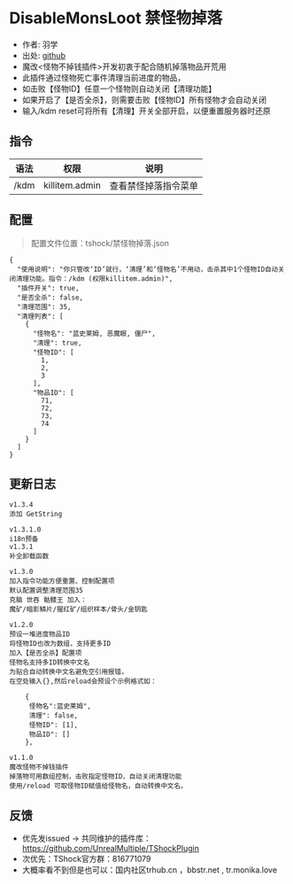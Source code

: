 # DisableMonsLoot 禁怪物掉落

- 作者: 羽学
- 出处: [github](https://gitee.com/Crafty/bean-points)
- 魔改<怪物不掉钱插件>开发初衷于配合随机掉落物品开荒用
- 此插件通过怪物死亡事件清理当前进度的物品，
- 如击败【怪物ID】任意一个怪物则自动关闭【清理功能】
- 如果开启了【是否全杀】，则需要击败【怪物ID】所有怪物才会自动关闭
- 输入/kdm reset可将所有【清理】开关全部开启，以便重置服务器时还原

## 指令

| 语法   |       权限       |     说明     |
|------|:--------------:|:----------:|
| /kdm | killitem.admin | 查看禁怪掉落指令菜单 |

## 配置
> 配置文件位置：tshock/禁怪物掉落.json
```json5
{
  "使用说明": "你只管改‘ID’就行，‘清理’和‘怪物名’不用动，击杀其中1个怪物ID自动关闭清理功能。指令：/kdm (权限killitem.admin)",
  "插件开关": true,
  "是否全杀": false,
  "清理范围": 35,
  "清理列表": [
    {
      "怪物名": "蓝史莱姆, 恶魔眼, 僵尸",
      "清理": true,
      "怪物ID": [
        1,
        2,
        3
      ],
      "物品ID": [
        71,
        72,
        73,
        74
      ]
    }
  ]
}
```

## 更新日志
```
v1.3.4
添加 GetString

v1.3.1.0
i18n预备
v1.3.1
补全卸载函数

v1.3.0
加入指令功能方便重置、控制配置项
默认配置调整清理范围35
克脑 世吞 骷髅王 加入：
魔矿/暗影鳞片/猩红矿/组织样本/骨头/金钥匙

v1.2.0
预设一堆进度物品ID
将怪物ID也改为数组，支持更多ID
加入【是否全杀】配置项
怪物名支持多ID转换中文名
为贴合自动转换中文名避免空引用报错，
在空处输入{},然后reload会预设个示例格式如：

    {
     怪物名":蓝史莱姆",
     清理": false,
     怪物ID": [1],
     物品ID": []
    },

v1.1.0
魔改怪物不掉钱插件
掉落物可用数组控制，击败指定怪物ID，自动关闭清理功能
使用/reload 可取怪物ID赋值给怪物名，自动转换中文名。
```

## 反馈
- 优先发issued -> 共同维护的插件库：https://github.com/UnrealMultiple/TShockPlugin
- 次优先：TShock官方群：816771079
- 大概率看不到但是也可以：国内社区trhub.cn ，bbstr.net , tr.monika.love
